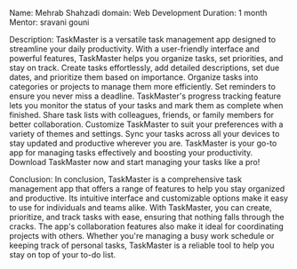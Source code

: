 Name: Mehrab Shahzadi
domain: Web Development
Duration:   1  month
Mentor: sravani gouni

Description:  TaskMaster is a versatile task management app designed to streamline your daily productivity. With a user-friendly interface and powerful features, TaskMaster helps you organize tasks, set priorities, and stay on track.
Create tasks effortlessly, add detailed descriptions, set due dates, and prioritize them based on importance. Organize tasks into categories or projects to manage them more efficiently. Set reminders to ensure you never miss a deadline.
TaskMaster's progress tracking feature lets you monitor the status of your tasks and mark them as complete when finished. Share task lists with colleagues, friends, or family members for better collaboration.
Customize TaskMaster to suit your preferences with a variety of themes and settings. Sync your tasks across all your devices to stay updated and productive wherever you are.
TaskMaster is your go-to app for managing tasks effectively and boosting your productivity. Download TaskMaster now and start managing your tasks like a pro!

Conclusion: 
In conclusion, TaskMaster is a comprehensive task management app that offers a range of features to help you stay organized and productive. Its intuitive interface and customizable options make it easy to use for individuals and teams alike. With TaskMaster, you can create, prioritize, and track tasks with ease, ensuring that nothing falls through the cracks. The app's collaboration features also make it ideal for coordinating projects with others. Whether you're managing a busy work schedule or keeping track of personal tasks, TaskMaster is a reliable tool to help you stay on top of your to-do list.
